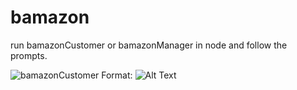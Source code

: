 # bamazon


run bamazonCustomer or bamazonManager in node and follow the prompts.

![bamazonCustomer](/images/logo.png)
Format: ![Alt Text](url)
